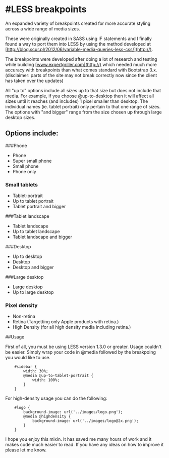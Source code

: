 #LESS breakpoints
================

An expanded variety of breakpoints created for more accurate styling across a wide range of media sizes.

These were originally created in SASS using IF statements and I finally found a way to port them into LESS by using the method developed at [http://blog.scur.pl/2012/06/variable-media-queries-less-css/](http://).

The breakpoints were developed after doing a lot of research and testing while building [www.expertgriller.com](http://) which needed much more accuracy with breakpoints than what comes standard with Bootstrap 3.x. (disclaimer: parts of the site may not break correctly now since the client has taken over the updates)

All "up to" options include all sizes up to that size but does not include that media. For example, if you choose @up-to-desktop then it will affect all sizes until it reaches (and includes) 1 pixel smaller than desktop. The individual names (ie. tablet portrait) only pertain to that one range of sizes. The options with "and bigger" range from the size chosen up through large desktop sizes.

## Options include:

###Phone

- Phone
- Super small phone
- Small phone
- Phone only

### Small tablets

- Tablet-portrait
- Up to tablet portrait
- Tablet portrait and bigger

###Tablet landscape

- Tablet landscape
- Up to tablet landscape
- Tablet landscape and bigger

###Desktop

- Up to desktop
- Desktop
- Desktop and bigger

###Large desktop

- Large desktop
- Up to large desktop

### Pixel density

- Non-retina
- Retina (Targetting only Apple products with retina.)
- High Density (for all high density media including retina.)

##Usage

First of all, you must be using LESS version 1.3.0 or greater. Usage couldn't be easier. Simply wrap your code in @media followed by the breakpoing you would like to use.

		#sidebar {
			width: 30%;
			@media @up-to-tablet-portrait {
				width: 100%;
			}
		}

For high-density usage you can do the following:

		#logo {
			background-image: url('../images/logo.png');
			@media @highdensity {
				background-image: url('../images/logo@2x.png');
			}
		}

I hope you enjoy this mixin. It has saved me many hours of work and it makes code much easier to read. If you have any ideas on how to improve it please let me know.